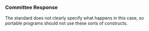 ### Committee Response

The standard does not clearly specify what happens in this case, so portable
programs should not use these sorts of constructs.
